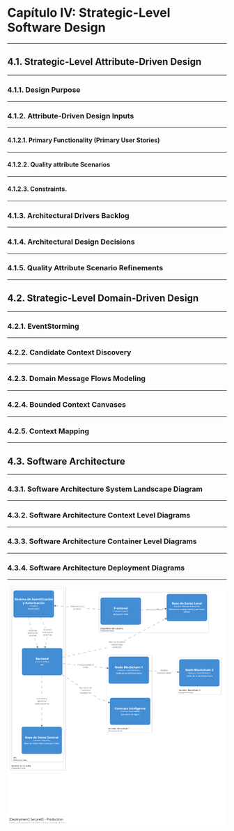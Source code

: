 # Capítulo IV: Strategic-Level Software Design
---
## 4.1. Strategic-Level Attribute-Driven Design
---
### 4.1.1. Design Purpose
---
### 4.1.2. Attribute-Driven Design Inputs
---
#### 4.1.2.1. Primary Functionality (Primary User Stories)
---
#### 4.1.2.2. Quality attribute Scenarios
---
#### 4.1.2.3. Constraints.
---
### 4.1.3. Architectural Drivers Backlog
---
### 4.1.4. Architectural Design Decisions
---
### 4.1.5. Quality Attribute Scenario Refinements
---
## 4.2. Strategic-Level Domain-Driven Design
---
### 4.2.1. EventStorming
---
### 4.2.2. Candidate Context Discovery
---
### 4.2.3. Domain Message Flows Modeling
---
### 4.2.4. Bounded Context Canvases
---
### 4.2.5. Context Mapping
---
## 4.3. Software Architecture
---
### 4.3.1. Software Architecture System Landscape Diagram
---
### 4.3.2. Software Architecture Context Level Diagrams
---
### 4.3.3. Software Architecture Container Level Diagrams
---
### 4.3.4. Software Architecture Deployment Diagrams
---

![Deployment Diagram](assets/chapter04/4.3.4/Deployment_Diagram.png)
